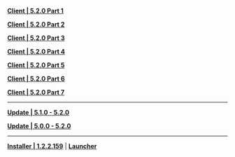 **[Client | 5.2.0  Part 1](https://autopatchhk.yuanshen.com/client_app/download/pc_zip/20241108173711_97p3DLcQqGoVFVR0/GenshinImpact_5.2.0.zip.001)**

**[Client | 5.2.0  Part 2](https://autopatchhk.yuanshen.com/client_app/download/pc_zip/20241108173711_97p3DLcQqGoVFVR0/GenshinImpact_5.2.0.zip.002)**

**[Client | 5.2.0  Part 3](https://autopatchhk.yuanshen.com/client_app/download/pc_zip/20241108173711_97p3DLcQqGoVFVR0/GenshinImpact_5.2.0.zip.003)**

**[Client | 5.2.0  Part 4](https://autopatchhk.yuanshen.com/client_app/download/pc_zip/20241108173711_97p3DLcQqGoVFVR0/GenshinImpact_5.2.0.zip.004)**

**[Client | 5.2.0  Part 5](https://autopatchhk.yuanshen.com/client_app/download/pc_zip/20241108173711_97p3DLcQqGoVFVR0/GenshinImpact_5.2.0.zip.005)**

**[Client | 5.2.0  Part 6](https://autopatchhk.yuanshen.com/client_app/download/pc_zip/20241108173711_97p3DLcQqGoVFVR0/GenshinImpact_5.2.0.zip.006)**

**[Client | 5.2.0  Part 7](https://autopatchhk.yuanshen.com/client_app/download/pc_zip/20241108173711_97p3DLcQqGoVFVR0/GenshinImpact_5.2.0.zip.007)**

---

**[Update | 5.1.0 - 5.2.0](https://autopatchhk.yuanshen.com/client_app/update/hk4e_global/game_5.1.0_5.2.0_hdiff_pZdCtRzXGSlIRTmx.zip)**

**[Update | 5.0.0 - 5.2.0](https://autopatchhk.yuanshen.com/client_app/update/hk4e_global/game_5.0.0_5.2.0_hdiff_nsPbABFFJkqIWACo.zip)**

---

**[Installer | 1.2.2.159](https://download-porter.hoyoverse.com/download-porter/2024/09/30/GenshinImpact_install_202409242235.exe)** | **[Launcher](https://hyp-webstatic.hoyoverse.com/hyp-client/VYTpXlbWo8_1.2.2.159_1_1_cps_hyp_global_VYTpXlbWo8_9hoyoverse_202410101639_zwNzzfrr.zip)**
